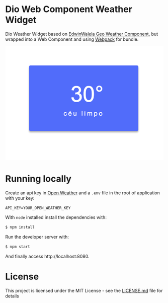 # Dio Web Component Weather Widget
Dio Weather Widget based on [EdwinWalela Geo Weather Component](https://github.com/EdwinWalela/geo-weather), but wrapped into a Web Component and using [Webpack](https://webpack.js.org/) for bundle.

![screenshot](example.png?raw=true "screenshot")

# Running locally
Create an api key in [Open Weather](https://openweathermap.org/) and a `.env` file in the root of application with your key:
```
API_KEY=YOUR_OPEN_WEATHER_KEY
```

With `node` installed install the dependencies with:
```sh
$ npm install
```

Run the developer server with:
```sh
$ npm start 
```

And finally access http://localhost:8080.

# License
This project is licensed under the MIT License - see the [LICENSE.md](LICENSE.md) file for details
